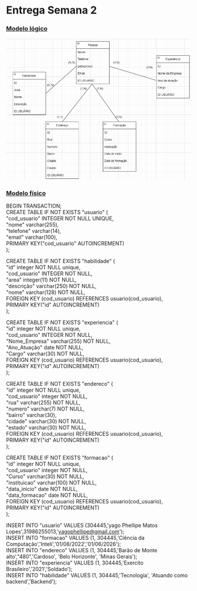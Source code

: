 # Entrega Semana 2
### <a href="https://github.com/YagoDevs/modulo2/blob/main/02_AUT_EST_ENTREGA/Semana%202/entrega/bdlogico.png">Modelo lógico</a>
<img src="https://raw.githubusercontent.com/YagoDevs/modulo2/main/02_AUT_EST_ENTREGA/Semana%202/entrega/bdlogico.png"> </img>
### <a href="https://github.com/YagoDevs/modulo2/blob/main/02_AUT_EST_ENTREGA/Semana%202/entrega/modelofisico.txt">Modelo físico</a>

BEGIN TRANSACTION;<br />
CREATE TABLE IF NOT EXISTS "usuario" (<br />
    "cod_usuario"	INTEGER NOT NULL UNIQUE,<br />
    "nome"	varchar(255),<br />
    "telefone"	varchar(14),<br />
    "email"	varchar(100),<br />
    PRIMARY KEY("cod_usuario" AUTOINCREMENT)<br />
);<br />

CREATE TABLE IF NOT EXISTS "habilidade" (<br />
    "id"	integer NOT NULL unique,<br />
    "cod_usuario"	INTEGER NOT NULL,<br />
    "area"	integer(11) NOT NULL,<br />
    "descrição"	varchar(250) NOT NULL,<br />
    "nome"	varchar(128) NOT NULL,<br />
    FOREIGN KEY (cod_usuario) REFERENCES usuario(cod_usuario),<br />
    PRIMARY KEY("id" AUTOINCREMENT)<br />
);<br />

CREATE TABLE IF NOT EXISTS "experiencia" (<br />
    "id"	integer NOT NULL unique,<br />
    "cod_usuario"	INTEGER NOT NULL,<br />
    "Nome_Empresa"	varchar(255) NOT NULL,<br />
    "Ano_Atuação"	date NOT NULL,<br />
    "Cargo"	varchar(30) NOT NULL,<br />
    FOREIGN KEY (cod_usuario) REFERENCES usuario(cod_usuario),<br />
    PRIMARY KEY("id" AUTOINCREMENT)<br />
);<br />

CREATE TABLE IF NOT EXISTS "endereco" (<br />
    "id"	integer NOT NULL unique,<br />
    "cod_usuario"	integer NOT NULL,<br />
    "rua"	varchar(255) NOT NULL,<br />
    "numero"	varchar(7) NOT NULL,<br />
    "bairro"	varchar(30),<br />
    "cidade"	varchar(30) NOT NULL,<br />
    "estado"	varchar(30) NOT NULL,<br />
    FOREIGN KEY (cod_usuario) REFERENCES usuario(cod_usuario),<br />
    PRIMARY KEY("id" AUTOINCREMENT)<br />
);<br />

CREATE TABLE IF NOT EXISTS "formacao" (<br />
    "id"	integer NOT NULL unique, <br />
    "cod_usuario"	integer NOT NULL,<br />
    "Curso"	varchar(30) NOT NULL,<br />
    "instituicao"	varchar(100) NOT NULL,<br />
    "data_inicio"	date NOT NULL,<br />
    "data_formacao"	date NOT NULL,<br />
    FOREIGN KEY (cod_usuario) REFERENCES usuario(cod_usuario),<br />
    PRIMARY KEY("id" AUTOINCREMENT)<br />
);<br />


INSERT INTO "usuario" VALUES (304445,'yago Phellipe Matos Lopes',31986255013,'yagophellipe@gmail.com');<br />
INSERT INTO "formacao" VALUES (1, 304445,'Ciência da Computação','Inteli','01/08/2022','01/06/2026');<br />
INSERT INTO "endereco" VALUES (1, 304445,'Barão de Monte alto',"480",'Cardoso', 'Belo Horizonte', 'Minas Gerais');<br />
INSERT INTO "experiencia" VALUES (1, 304445,'Exercito Brasileiro','2021','Soldado');<br />
INSERT INTO "habilidade" VALUES (1, 304445,'Tecnologia', 'Atuando como backend','Backend');
